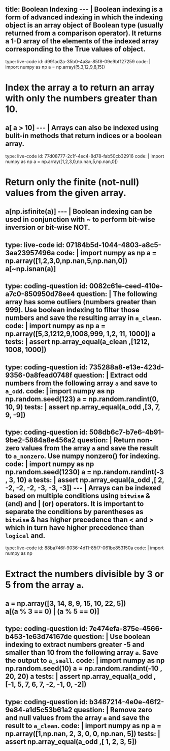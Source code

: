 title: Boolean Indexing
--- |
  Boolean indexing is a form of advanced indexing in which the indexing object is an array object of Boolean type (usually returned from a comparison operator). It returns a 1-D array of the elements of the indexed array corresponding to the True values of object.
---
type: live-code
id: d991ad2a-35b0-4a8a-85f8-09e9bf127259
code: |
  import numpy as np
  a = np.array([5,3,12,9,8,15])
  # Index the array a to return an array with only the numbers greater than 10.
  a[ a > 10]
--- |
  Arrays can also be indexed using bulit-in methods that return indices or a boolean array.
---
type: live-code
id: 77d08777-2c1f-4ec4-8d78-fab50cb32916
code: |
  import numpy as np
  a = np.array([1,2,3,0,np.nan,5,np.nan,0])
  # Return only the finite (not-null) values from the given array.
  a[np.isfinite(a)]
--- |
  Boolean indexing can be used in conjunction with ~ to perform bit-wise inversion or bit-wise NOT.
---
type: live-code
id: 07184b5d-1044-4803-a8c5-3aa23957496a
code: |
  import numpy as np
  a = np.array([1,2,3,0,np.nan,5,np.nan,0])
  a[~np.isnan(a)]
---
type: coding-question
id: 0082c61e-ceed-410e-a7c0-850950d78ee4
question: |
  The following array has some outliers (numbers greater than 999). Use boolean indexing to filter those numbers and save the resulting array in `a_clean`.
code: |
  import numpy as np
  a = np.array([5,3,1212,9,1008,999, 1,2, 11, 1000])
  a
tests: |
  assert np.array_equal(a_clean ,[1212, 1008, 1000])
---
type: coding-question
id: 735288a8-e13e-423d-9356-0a8fead0748f
question: |
  Extract odd numbers from the following array `a` and save to `a_odd`.
code: |
  import numpy as np
  np.random.seed(123)
  a = np.random.randint(0, 10, 9)
tests: |
  assert np.array_equal(a_odd ,[3, 7, 9, -9])
---
type: coding-question
id: 508db6c7-b7e6-4b91-9be2-5884a8e456a2
question: |
  Return non-zero values from the array `a` and save the result to `a_nonzero`. Use numpy nonzero() for indexing.
code: |
  import numpy as np
  np.random.seed(1230)
  a = np.random.randint(-3 , 3, 10)
  a
tests: |
  assert np.array_equal(a_odd ,[ 2, -2, -2, -2, -3, -3, -3])
--- |
  Arrays can be indexed based on multiple conditions using `bitwise` & (and) and | (or) operators. It is important to separate the conditions by parentheses as `bitwise` & has higher precedence than < and > which in turn have higher precedence than `logical` and.
---
type: live-code
id: 88ba746f-9036-4d11-85f7-061be853150a
code: |
  import numpy as np
  # Extract the numbers divisible by 3 or 5 from the array `a`.
  a = np.array([3, 14, 8, 9, 15, 10, 22, 5])  
  a[(a % 3 == 0) | (a % 5 == 0)]
---
type: coding-question
id: 7e474efa-875e-4566-b453-1e63d74167de
question: |
  Use boolean indexing to extract numbers greater -5 and smaller than 10 from the following array `a`. Save the output to `a_small`.
code: |
  import numpy as np
  np.random.seed(10)
  a = np.random.randint(-10 , 20, 20)
  a
tests: |
  assert np.array_equal(a_odd , [-1,  5,  7,  6,  7, -2, -1,  0, -2])
---
type: coding-question
id: b3487214-4e0e-46f2-9e84-a1d5c53b61a2
question: |
  Remove zero and null values from the array `a` and save the result to `a_clean`.
code: |
  import numpy as np
  a = np.array([1,np.nan, 2, 3, 0, 0, np.nan, 5])
tests: |
  assert np.array_equal(a_odd ,[ 1, 2, 3, 5])
---
